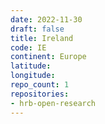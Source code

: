 ```yaml
---
date: 2022-11-30
draft: false
title: Ireland
code: IE
continent: Europe
latitude:
longitude:
repo_count: 1
repositories:
- hrb-open-research
---
```



